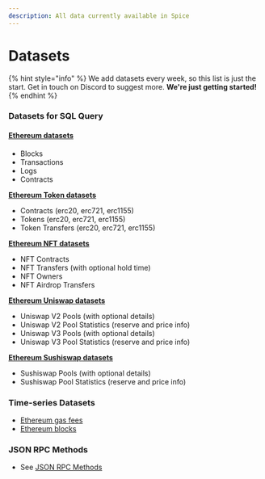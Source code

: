 ```yaml
---
description: All data currently available in Spice
---
```


# Datasets

{% hint style="info" %}
We add datasets every week, so this list is just the start. Get in touch on Discord to suggest more. **We're just getting started!**
{% endhint %}

### Datasets for SQL Query

#### [Ethereum datasets](reference/sql-query-tables/)

* Blocks
* Transactions
* Logs
* Contracts

****[**Ethereum Token datasets**](reference/sql-query-tables/token-tables.md)****

* Contracts (erc20, erc721, erc1155)
* Tokens (erc20, erc721, erc1155)
* Token Transfers (erc20, erc721, erc1155)

****[**Ethereum NFT datasets**](reference/sql-query-tables/nft-tables.md)****

* NFT Contracts
* NFT Transfers (with optional hold time)
* NFT Owners
* NFT Airdrop Transfers

****[**Ethereum Uniswap datasets**](reference/sql-query-tables/uniswap-tables.md)****

* Uniswap V2 Pools (with optional details)
* Uniswap V2 Pool Statistics (reserve and price info)
* Uniswap V3 Pools (with optional details)
* Uniswap V3 Pool Statistics (reserve and price info)

****[**Ethereum Sushiswap datasets**](reference/sql-query-tables/sushiswap-tables.md)****

* Sushiswap Pools (with optional details)
* Sushiswap Pool Statistics (reserve and price info)

### Time-series Datasets

* [Ethereum gas fees](https://docs.spice.xyz/api/ethereum/gas-fees)
* [Ethereum blocks](https://docs.spice.xyz/api/ethereum/blocks)

### JSON RPC Methods

* See [JSON RPC Methods](datasets.md#time-series-datasets-1)

